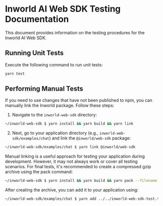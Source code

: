 # Inworld AI Web SDK Testing Documentation

This document provides information on the testing procedures for the Inworld AI Web SDK.

## Running Unit Tests

Execute the following command to run unit tests:

```sh
yarn test
```

## Performing Manual Tests

If you need to use changes that have not been published to npm, you can manually link the Inworld package. Follow these steps:

1. Navigate to the `inworld-web-sdk` directory:
   
```sh
~/inworld-web-sdk $ yarn install && yarn build && yarn link
```

2. Next, go to your application directory (e.g., `inworld-web-sdk/examples/chat`) and link the `@inworld/web-sdk` package:

```sh
~/inworld-web-sdk/examples/chat $ yarn link @inworld/web-sdk
```

Manual linking is a useful approach for testing your application during development. However, it may not always work or cover all testing scenarios. For final tests, it's recommended to create a compressed gzip archive using the pack command:

```sh
~/inworld-web-sdk $ yarn install && yarn build && yarn pack --filename inworld-web-sdk-test.tgz
```

After creating the archive, you can add it to your application using:

```sh
~/inworld-web-sdk/examples/chat $ yarn add ../../inworld-web-sdk-test.tgz
```
